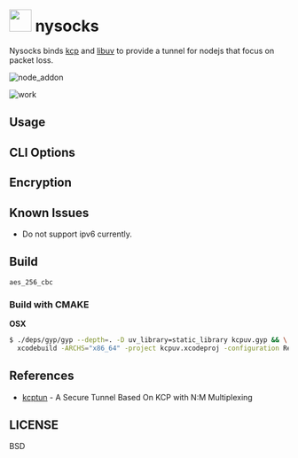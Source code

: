 # <img src='https://raw.githubusercontent.com/oyyd/nysocks/40e4ed4a/imgs/icon.png' height='40'> nysocks

Nysocks binds [kcp](https://github.com/skywind3000/kcp) and [libuv](https://github.com/libuv/libuv) to provide a tunnel for nodejs that focus on packet loss.

![node_addon](https://cdn.rawgit.com/oyyd/kcpuv/b76a8cbd/imgs/node_addon.png)

![work](https://cdn.rawgit.com/oyyd/kcpuv/b76a8cbd/imgs/work.png)

## Usage

## CLI Options

## Encryption

## Known Issues

- Do not support ipv6 currently.

## Build

`aes_256_cbc`

### Build with CMAKE

**OSX**

```sh
$ ./deps/gyp/gyp --depth=. -D uv_library=static_library kcpuv.gyp && \
  xcodebuild -ARCHS="x86_64" -project kcpuv.xcodeproj -configuration Release -target kcpuv
```

## References

- [kcptun](https://github.com/xtaci/kcptun) - A Secure Tunnel Based On KCP with N:M Multiplexing

## LICENSE

BSD
